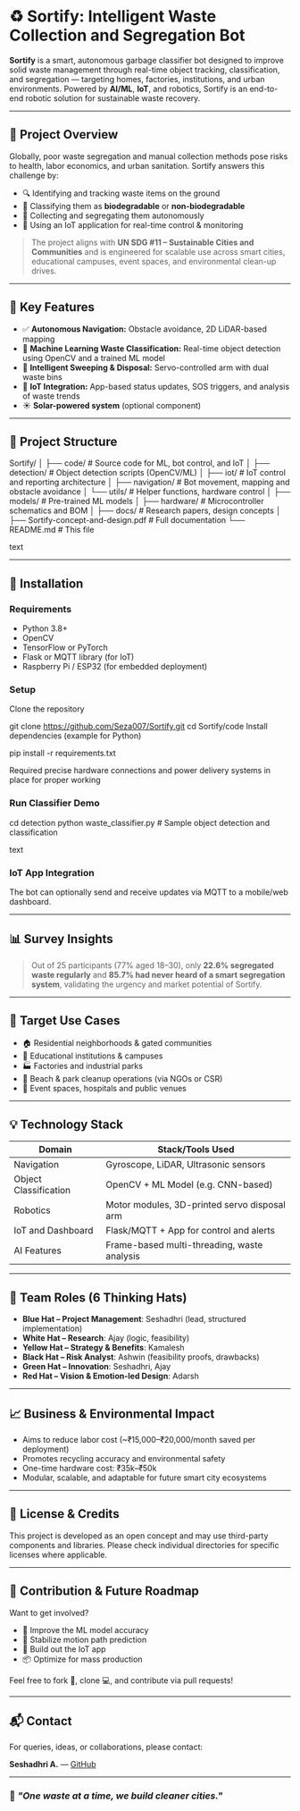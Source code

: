 # ♻️ Sortify: Intelligent Waste Collection and Segregation Bot

**Sortify** is a smart, autonomous garbage classifier bot designed to improve solid waste management through real-time object tracking, classification, and segregation — targeting homes, factories, institutions, and urban environments. Powered by **AI/ML**, **IoT**, and robotics, Sortify is an end-to-end robotic solution for sustainable waste recovery.

---

## 🚀 Project Overview

Globally, poor waste segregation and manual collection methods pose risks to health, labor economics, and urban sanitation. Sortify answers this challenge by:

- 🔍 Identifying and tracking waste items on the ground
- 🧠 Classifying them as **biodegradable** or **non-biodegradable**
- 🚚 Collecting and segregating them autonomously
- 📡 Using an IoT application for real-time control & monitoring

> The project aligns with **UN SDG #11 – Sustainable Cities and Communities** and is engineered for scalable use across smart cities, educational campuses, event spaces, and environmental clean-up drives.

---

## 🧠 Key Features

- ✅ **Autonomous Navigation:** Obstacle avoidance, 2D LiDAR-based mapping
- 🧠 **Machine Learning Waste Classification:** Real-time object detection using OpenCV and a trained ML model
- 🧼 **Intelligent Sweeping & Disposal:** Servo-controlled arm with dual waste bins
- 📱 **IoT Integration:** App-based status updates, SOS triggers, and analysis of waste trends
- ☀️ **Solar-powered system** (optional component)

---

## 📁 Project Structure

Sortify/
│
├── code/ # Source code for ML, bot control, and IoT
│ ├── detection/ # Object detection scripts (OpenCV/ML)
│ ├── iot/ # IoT control and reporting architecture
│ ├── navigation/ # Bot movement, mapping and obstacle avoidance
│ └── utils/ # Helper functions, hardware control
│
├── models/ # Pre-trained ML models
│
├── hardware/ # Microcontroller schematics and BOM
│
├── docs/ # Research papers, design concepts
│
├── Sortify-concept-and-design.pdf # Full documentation
└── README.md # This file

text

---

## 🔧 Installation

### Requirements
- Python 3.8+
- OpenCV
- TensorFlow or PyTorch
- Flask or MQTT library (for IoT)
- Raspberry Pi / ESP32 (for embedded deployment)

### Setup

Clone the repository

git clone https://github.com/Seza007/Sortify.git
cd Sortify/code
Install dependencies (example for Python)

pip install -r requirements.txt

Required precise hardware connections and power delivery systems in place for proper working

### Run Classifier Demo

cd detection
python waste_classifier.py # Sample object detection and classification

text

### IoT App Integration

The bot can optionally send and receive updates via MQTT to a mobile/web dashboard.

---

## 📊 Survey Insights

> Out of 25 participants (77% aged 18–30), only **22.6% segregated waste regularly** and **85.7% had never heard of a smart segregation system**, validating the urgency and market potential of Sortify.

---

## 🎯 Target Use Cases

- 🏠 Residential neighborhoods & gated communities
- 🏫 Educational institutions & campuses
- 🏭 Factories and industrial parks
- 🌊 Beach & park cleanup operations (via NGOs or CSR)
- 🏥 Event spaces, hospitals and public venues

---

## 💡 Technology Stack

| Domain               | Stack/Tools Used                               |
|----------------------|------------------------------------------------|
| Navigation           | Gyroscope, LiDAR, Ultrasonic sensors           |
| Object Classification| OpenCV + ML Model (e.g. CNN-based)            |
| Robotics             | Motor modules, 3D-printed servo disposal arm   |
| IoT and Dashboard    | Flask/MQTT + App for control and alerts        |
| AI Features          | Frame-based multi-threading, waste analysis    |


---

## 🦾 Team Roles (6 Thinking Hats)

- **Blue Hat – Project Management**: Seshadhri (lead, structured implementation)
- **White Hat – Research**: Ajay (logic, feasibility)
- **Yellow Hat – Strategy & Benefits**: Kamalesh
- **Black Hat – Risk Analyst**: Ashwin (feasibility proofs, drawbacks)
- **Green Hat – Innovation**: Seshadhri, Ajay
- **Red Hat – Vision & Emotion-led Design**: Adarsh

---

## 📈 Business & Environmental Impact

- Aims to reduce labor cost (~₹15,000–₹20,000/month saved per deployment)
- Promotes recycling accuracy and environmental safety
- One-time hardware cost: ₹35k–₹50k
- Modular, scalable, and adaptable for future smart city ecosystems

---

## 📄 License & Credits

This project is developed as an open concept and may use third-party components and libraries. Please check individual directories for specific licenses where applicable.

---

## 🤝 Contribution & Future Roadmap

Want to get involved?

- 🧠 Improve the ML model accuracy
- 🦿 Stabilize motion path prediction
- 📲 Build out the IoT app
- 📦 Optimize for mass production

Feel free to fork 📁, clone 💻, and contribute via pull requests!

---

## 📬 Contact

For queries, ideas, or collaborations, please contact:

**Seshadhri A.** — [GitHub](https://github.com/Seza007)  

---

### 🌱 *"One waste at a time, we build cleaner cities."*

